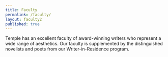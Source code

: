 ```yaml
---
title: Faculty
permalink: /faculty/
layout: faculty2
published: true
---
```

Temple has an excellent faculty of award-winning writers who represent a wide range of aesthetics. Our faculty is supplemented by the distinguished novelists and poets from our Writer-in-Residence program.